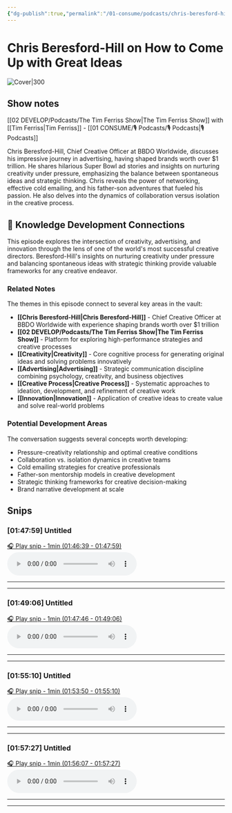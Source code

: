 ```yaml
---
{"dg-publish":true,"permalink":"/01-consume/podcasts/chris-beresford-hill-on-how-to-come-up-with-great-ideas/","title":"Chris Beresford-Hill on How to Come Up with Great Ideas","tags":["podcasts","creativity","advertising","innovation","branding","creative-process"],"created":"2023-09-25","updated":"2025-07-27"}
---
```


# Chris Beresford-Hill on How to Come Up with Great Ideas

![Cover|300](https://wsrv.nl/?url=https%3A%2F%2Fcontent.production.cdn.art19.com%2Fimages%2F69%2F10%2F10%2Ffb%2F691010fb-625e-4abe-993c-a57228b28dbe%2F91cb53ae0d5dbb379b9dffecf0a772593891d0d09bbe6d90ee746edbdb79e3ec75584f2ceb8260e9f675a90c05419b9b99842a76905b686f0f51c1a9d3e227ab.jpeg&w=300&h=300)

## Show notes

 [[02 DEVELOP/Podcasts/The Tim Ferriss Show\|The Tim Ferriss Show]] with [[Tim Ferriss\|Tim Ferriss]]  - [[01 CONSUME/🎙️ Podcasts/🎙️ Podcasts\|🎙️ Podcasts]]

Chris Beresford-Hill, Chief Creative Officer at BBDO Worldwide, discusses his impressive journey in advertising, having shaped brands worth over $1 trillion. He shares hilarious Super Bowl ad stories and insights on nurturing creativity under pressure, emphasizing the balance between spontaneous ideas and strategic thinking. Chris reveals the power of networking, effective cold emailing, and his father-son adventures that fueled his passion. He also delves into the dynamics of collaboration versus isolation in the creative process.

## 🧠 Knowledge Development Connections

This episode explores the intersection of creativity, advertising, and innovation through the lens of one of the world's most successful creative directors. Beresford-Hill's insights on nurturing creativity under pressure and balancing spontaneous ideas with strategic thinking provide valuable frameworks for any creative endeavor.

### Related Notes

The themes in this episode connect to several key areas in the vault:

- **[[Chris Beresford-Hill\|Chris Beresford-Hill]]** - Chief Creative Officer at BBDO Worldwide with experience shaping brands worth over $1 trillion
- **[[02 DEVELOP/Podcasts/The Tim Ferriss Show\|The Tim Ferriss Show]]** - Platform for exploring high-performance strategies and creative processes
- **[[Creativity\|Creativity]]** - Core cognitive process for generating original ideas and solving problems innovatively
- **[[Advertising\|Advertising]]** - Strategic communication discipline combining psychology, creativity, and business objectives
- **[[Creative Process\|Creative Process]]** - Systematic approaches to ideation, development, and refinement of creative work
- **[[Innovation\|Innovation]]** - Application of creative ideas to create value and solve real-world problems

### Potential Development Areas

The conversation suggests several concepts worth developing:
- Pressure-creativity relationship and optimal creative conditions
- Collaboration vs. isolation dynamics in creative teams
- Cold emailing strategies for creative professionals
- Father-son mentorship models in creative development
- Strategic thinking frameworks for creative decision-making
- Brand narrative development at scale

## Snips


### [01:47:59] Untitled


[🎧 Play snip - 1min️ (01:46:39 - 01:47:59)](https://share.snipd.com/snip/6b1363a3-4bb8-4170-bb69-c7273f85f734)
<audio controls> <source src="https://rss.art19.com/episodes/5d439c6c-f8d9-4d70-9dc5-5cb108d8b515.mp3?rss_browser=BAhJIgpTbmlwZAY6BkVU--7de01baece82063bda1cca2dc0d698735fdbe34a#t=01:46:39,01:47:59"> </audio>




---




---


### [01:49:06] Untitled


[🎧 Play snip - 1min️ (01:47:46 - 01:49:06)](https://share.snipd.com/snip/06b4505b-4b7b-49d4-9470-b7e0f85fe2cf)
<audio controls> <source src="https://rss.art19.com/episodes/5d439c6c-f8d9-4d70-9dc5-5cb108d8b515.mp3?rss_browser=BAhJIgpTbmlwZAY6BkVU--7de01baece82063bda1cca2dc0d698735fdbe34a#t=01:47:46,01:49:06"> </audio>




---




---


### [01:55:10] Untitled


[🎧 Play snip - 1min️ (01:53:50 - 01:55:10)](https://share.snipd.com/snip/9324fa9a-fa83-490b-b1ce-79726fe7de6c)
<audio controls> <source src="https://rss.art19.com/episodes/5d439c6c-f8d9-4d70-9dc5-5cb108d8b515.mp3?rss_browser=BAhJIgpTbmlwZAY6BkVU--7de01baece82063bda1cca2dc0d698735fdbe34a#t=01:53:50,01:55:10"> </audio>




---




---


### [01:57:27] Untitled


[🎧 Play snip - 1min️ (01:56:07 - 01:57:27)](https://share.snipd.com/snip/8bfadd98-57c8-4f31-8a6c-c5388a31d962)
<audio controls> <source src="https://rss.art19.com/episodes/5d439c6c-f8d9-4d70-9dc5-5cb108d8b515.mp3?rss_browser=BAhJIgpTbmlwZAY6BkVU--7de01baece82063bda1cca2dc0d698735fdbe34a#t=01:56:07,01:57:27"> </audio>




---




---